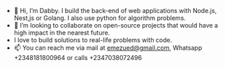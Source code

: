 - 👋 Hi, I’m Dabby. I build the back-end of web applications with Node.js, Nest,js or Golang. I also use python for algorithm problems. 
- 💞️ I’m looking to collaborate on open-source projects that would have a high impact in the nearest future.
- I love to build solutions to real-life problems with code.
- 📫 You can reach me via mail at emezued@gmail.com, Whatsapp +2348181800964 or calls +2347038072496
